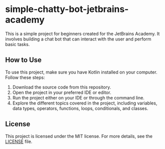 # simple-chatty-bot-jetbrains-academy

This is a simple project for beginners created for the JetBrains Academy. It involves building a chat bot that can interact with the user and perform basic tasks.

## How to Use

To use this project, make sure you have Kotlin installed on your computer. Follow these steps:

1. Download the source code from this repository.
2. Open the project in your preferred IDE or editor.
3. Run the project either on your IDE or through the command line.
4. Explore the different topics covered in the project, including variables, data types, operators, functions, loops, conditionals, and classes.

## License

This project is licensed under the MIT license. For more details, see the [LICENSE](LICENSE) file.


